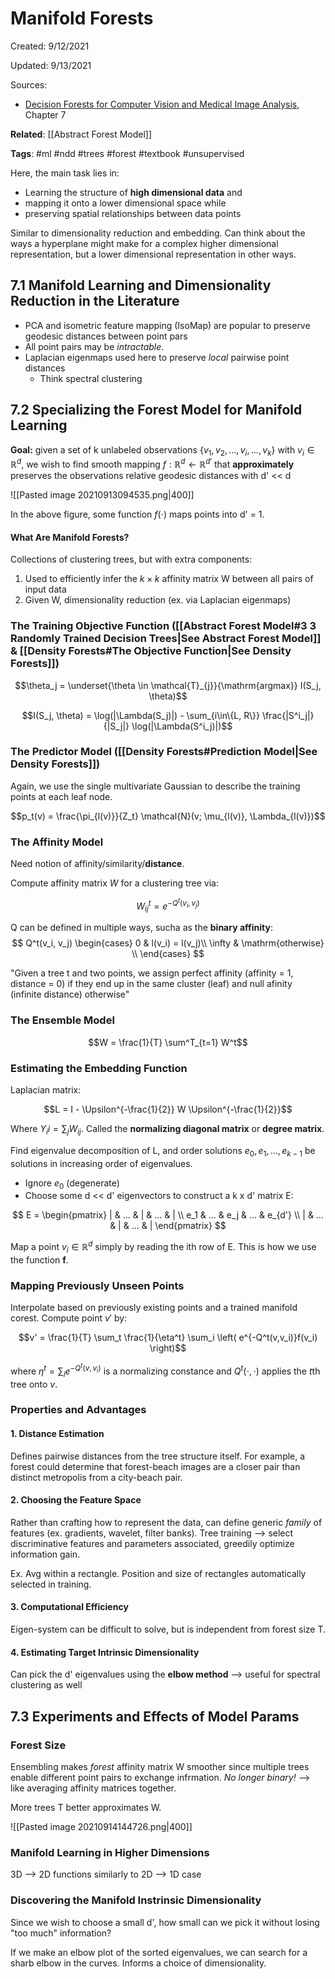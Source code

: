 # Manifold Forests
Created: 9/12/2021

Updated: 9/13/2021

Sources:
* [Decision Forests for Computer Vision and Medical Image Analysis](https://link.springer.com/book/10.1007/978-1-4471-4929-3), Chapter 7

**Related**: [[Abstract Forest Model]]

**Tags**: #ml #ndd #trees #forest #textbook #unsupervised

Here, the main task lies in:
- Learning the structure of **high dimensional data** and 
- mapping it onto a lower dimensional space while
- preserving spatial relationships between data points

Similar to dimensionality reduction and embedding. Can think about the ways a hyperplane might make for a complex higher dimensional representation, but a lower dimensional representation in other ways. 

## 7.1 Manifold Learning and Dimensionality Reduction in the Literature
- PCA and isometric feature mapping (IsoMap) are popular to preserve geodesic distances between point pars
- All point pairs may be *intractable*. 
- Laplacian eigenmaps used here to preserve *local* pairwise point distances
	- Think spectral clustering

## 7.2 Specializing the Forest Model for Manifold Learning
**Goal:** given a set of k unlabeled observations $\{v_1, v_2, ..., v_i, ..., v_k\}$ with $v_i \in \mathbb{R}^d$, we wish to find smooth mapping $f: \mathbb{R}^d \leftarrow \mathbb{R}^{d'}$ that **approximately** preserves the observations relative geodesic distances with d' << d

![[Pasted image 20210913094535.png|400]]

In the above figure, some function $f(\cdot)$ maps points into d' = 1.

#### What Are Manifold Forests?

Collections of clustering trees, but with extra components:
1. Used to efficiently infer the $k \times k$ affinity matrix W between all pairs of input data
2. Given W, dimensionality reduction (ex. via Laplacian eigenmaps)

### The Training Objective Function ([[Abstract Forest Model#3 3 Randomly Trained Decision Trees|See Abstract Forest Model]] & [[Density Forests#The Objective Function|See Density Forests]])
$$\theta_j = \underset{\theta \in \mathcal{T}_{j}}{\mathrm{argmax}} I(S_j, \theta)$$

$$I(S_j, \theta) = \log(|\Lambda(S_j)|) - \sum_{i\in\{L, R\}} \frac{|S^i_j|}{|S_j|} \log(|\Lambda(S^i_j)|)$$

### The Predictor Model ([[Density Forests#Prediction Model|See Density Forests]])
Again, we use the single multivariate Gaussian to describe the training points at each leaf node.

$$p_t(v) = \frac{\pi_{l(v)}}{Z_t} \mathcal{N}(v; \mu_{l(v)}, \Lambda_{l(v)})$$

### The Affinity Model
Need notion of affinity/similarity/**distance**.

Compute affinity matrix $W$ for a clustering tree via:

$$W_{ij}^t = e^{-Q^t(v_i, v_j)}$$

Q can be defined in multiple ways, sucha as the **binary affinity**:
$$ Q^t(v_i, v_j)
\begin{cases} 
	0 & l(v_i) = l(v_j)\\
	\infty & \mathrm{otherwise} \\
\end{cases}
$$

"Given a tree t and two points, we assign perfect affinity (affinity = 1, distance = 0) if they end up in the same cluster (leaf) and null afinity (infinite distance) otherwise"

### The Ensemble Model
$$W = \frac{1}{T} \sum^T_{t=1} W^t$$

### Estimating the Embedding Function
Laplacian matrix:

$$L = I - \Upsilon^{-\frac{1}{2}} W \Upsilon^{-\frac{1}{2}}$$

Where $\Upsilon_ii = \sum_j W_{ij}$. Called the **normalizing diagonal matrix** or **degree matrix**.

Find eigenvalue decomposition of L, and order solutions $e_0, e_1, ..., e_{k-1}$ be solutions in increasing order of eigenvalues. 
- Ignore $e_0$ (degenerate)
- Choose some d << d' eigenvectors to construct a k x d' matrix E:

$$
E = 
\begin{pmatrix}
| & ... & | & ... & | \\
e_1 & ... & e_j & ... & e_{d'} \\
| & ... & | & ... & |
\end{pmatrix}
$$

Map a point  $v_i \in \mathbb{R}^d$ simply by reading the ith row of E. This is how we use the function **f**.

### Mapping Previously Unseen Points
Interpolate based on previously existing points and a trained manifold corest. Compute point $v'$ by:

$$v' = \frac{1}{T} \sum_t \frac{1}{\eta^t} \sum_i \left( e^{-Q^t(v,v_i)}f(v_i) \right)$$

where $\eta^t = \sum_i e^{-Q^t(v, v_i)}$ is a normalizing constance and $Q^t(\cdot, \cdot)$ applies the $t$th tree onto $v$.

### Properties and Advantages
#### 1. Distance Estimation
Defines pairwise distances from the tree structure itself. For example, a forest could determine that forest-beach images are a closer pair than distinct metropolis from a city-beach pair.

#### 2. Choosing the Feature Space
Rather than crafting how to represent the data, can define generic *family* of features (ex. gradients, wavelet, filter banks). Tree training --> select discriminative features and parameters associated, greedily optimize information gain.

Ex. Avg within a rectangle. Position and size of rectangles automatically selected in training.

#### 3. Computational Efficiency
Eigen-system can be difficult to solve, but is independent from forest size T. 

#### 4. Estimating Target Intrinsic Dimensionality
Can pick the d' eigenvalues using the **elbow method** --> useful for spectral clustering as well

## 7.3 Experiments and Effects of Model Params
### Forest Size
Ensembling makes *forest* affinity matrix W smoother since multiple trees enable different point pairs to exchange infrmation. *No longer binary!* --> like averaging affinity matrices together.

More trees T better approximates W.

![[Pasted image 20210914144726.png|400]]

### Manifold Learning in Higher Dimensions
3D --> 2D functions similarly to 2D --> 1D case

### Discovering the Manifold Instrinsic Dimensionality
Since we wish to choose a small d', how small can we pick it without losing "too much" information?

If we make an elbow plot of the sorted eigenvalues, we can search for a sharb elbow in the curves. Informs a choice of dimensionality.



